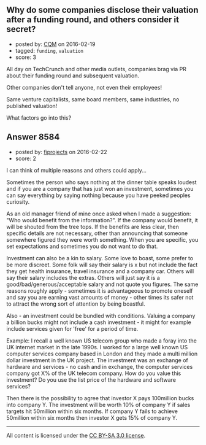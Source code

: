 ## Why do some companies disclose their valuation after a funding round, and others consider it secret?

- posted by: [CQM](https://stackexchange.com/users/376162/cqm) on 2016-02-19
- tagged: `funding`, `valuation`
- score: 3

<p>All day on TechCrunch and other media outlets, companies brag via PR about their funding round and subsequent valuation. </p>

<p>Other companies don't tell anyone, not even their employees!</p>

<p>Same venture capitalists, same board members, same industries, no published valuation!</p>

<p>What factors go into this?</p>



## Answer 8584

- posted by: [fiprojects](https://stackexchange.com/users/5370155/fiprojects) on 2016-02-22
- score: 2

<p>I can think of multiple reasons and others could apply...</p>

<p>Sometimes the person who says nothing at the dinner table speaks loudest and if you are a company that has just won an investment, sometimes you can say everything by saying nothing because you have peeked peoples curiosity. </p>

<p>As an old manager friend of mine once asked when I made a suggestion: "Who would benefit from the information?".  If the company would benefit, it will be shouted from the tree tops. If the benefits are less clear, then specific details are not necessary, other than announcing that someone somewhere figured they were worth something. When you are specific, you set expectations and sometimes you do not want to do that.</p>

<p>Investment can also be a kin to salary. Some love to boast, some prefer to be more discreet.  Some folk will say their salary is x but not include the fact they get health insurance, travel insurance and a company car. Others will say their salary includes the extras. Others will just say it is a good/bad/generous/acceptable salary and not quote you figures. The same reasons roughly apply - sometimes it is advantageous to promote oneself and say you are earning vast amounts of money - other times its safer not to attract the wrong sort of attention by being boastful.</p>

<p>Also - an investment could be bundled with conditions. Valuing a company a billion bucks might not include a cash investment - it might for example include services given for 'free' for a period of time. </p>

<p>Example: I recall a well known US telecom group who made a foray into the UK internet market in the late 1990s. I worked for a large well known US computer services company based in London and they made a multi million dollar investment in the UK project. The investment was an exchange of hardware and services - no cash and in exchange, the computer services company got X% of the UK telecom company. How do you value this investment? Do you use the list price of the hardware and software services?</p>

<p>Then there is the possibility to agree that investor X pays 100million bucks into company Y. The investment will be worth 10% of company Y if sales targets hit 50million within six months. If company Y fails to achieve 50million within six months then investor X gets 15% of company Y.</p>




---

All content is licensed under the [CC BY-SA 3.0 license](https://creativecommons.org/licenses/by-sa/3.0/).
